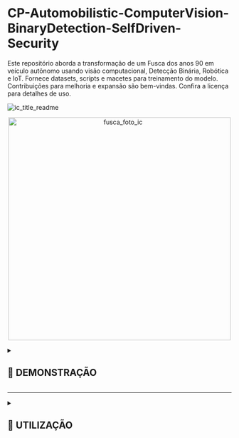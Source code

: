 # CP-Automobilistic-ComputerVision-BinaryDetection-SelfDriven-Security
Este repositório aborda a transformação de um Fusca dos anos 90 em veículo autônomo usando visão computacional, Detecção Binária, Robótica e IoT. Fornece datasets, scripts e macetes para treinamento do modelo. Contribuições para melhoria e expansão são bem-vindas. Confira a licença para detalhes de uso.


![ic_title_readme](https://github.com/IM-NOT-AI/CP-Automobilistic-ComputerVision-BinaryDetection-SelfDriven-Security/assets/113378671/90c7e4dc-8429-4f50-b234-9c5725ffa1ba)


<p align="center">
  <img src="https://github.com/IM-NOT-AI/CP-Automobilistic-ComputerVision-BinaryDetection-SelfDriven-Security/assets/113378671/d4245819-e8e5-4710-ba9d-4fa8513d49b5" alt="fusca_foto_ic" width="500">
</p>

<details>
  <summary><h2>🚗 DEMONSTRAÇÃO</h2></summary>
    
  <p align="center">
    <img src="https://github.com/IM-NOT-AI/CP-Automobilistic-ComputerVision-BinaryDetection-SelfDriven-Security/assets/113378671/3423ca03-691a-459f-a18f-772a95c1597e" alt="output" width="500">
  </p>

  <p>
  Este projeto demonstra um sistema inovador de detecção e reconhecimento automático utilizando visão computacional e aprendizado de máquina para identificar especificamente "Murilo" entre outros indivíduos. Utilizando uma câmera acoplada a um veículo (neste caso, um modelo simbólico como um "Fusca"), o sistema é capaz de discernir entre duas classes principais: "Murilo" e "Outros".

  A lógica do sistema é relativamente direta, mas altamente eficaz: ao detectar a presença de um indivíduo, ele classifica quem está à frente. Se "Murilo" for identificado dentro de um raio de 3 metros, o sistema ativa um mecanismo de controle mecânico que desengata a embreagem do veículo. Este processo é projetado para que, ao reconhecer "Murilo" a uma distância de até 3 metros, o carro automaticamente reduza sua velocidade ou pare, garantindo uma interação segura e controlada.

  O mecanismo por trás desse processo envolve o uso de técnicas avançadas de visão computacional com OpenCV para o processamento de imagens em tempo real e TensorFlow ou TFLite para o modelo de aprendizado de máquina que faz a distinção entre as classes. O controle do veículo é gerenciado por um sistema embarcado, como o Raspberry Pi, que se comunica com os componentes mecânicos para operar a embreagem com base na entrada do modelo de detecção.
  </p>
  
</details>

---

<details>
  <summary><h2>📘 UTILIZAÇÃO</h2></summary>
  <p align="center">
    <img src="https://github.com/IM-NOT-AI/IM-NOT-AI/assets/113378671/f2e975e4-44f2-48d3-b5f6-0b7dcfb61944" alt="pipeline-root" width="500" />
  </p>
  <br>
  <details>
    <summary><h3>01 - ENTENDIMENTO DO PROBLEMA</h3></summary>
    <p align="center">
      <img src="https://github.com/IM-NOT-AI/IM-NOT-AI/assets/113378671/1bee522f-4cec-424c-a663-d3d0714b3df2" alt="fusca_foto_ic" width="500">
    </p>
    O primeiro passo em direção ao desenvolvimento do projeto AssistenteSeguro FreioAntiColisão é o entendimento profundo do problema a ser resolvido. Este processo inicial é vital para a formulação de objetivos claros e a identificação das necessidades de dados, tecnologia e stakeholders envolvidos. A seguir, detalhamos os componentes essenciais desta fase: 
    <br><br>
    <details>
      <summary>📄 Definição do Objetivo</summary>
      O projeto, AssistenteSeguro FreioAntiColisão, é projetado para aumentar a segurança veicular desenvolvendo um sistema avançado de detecção capaz de identificar potenciais ameaças de colisão, focando especificamente em reconhecer "Murilo" e "Outros". Esta classificação binária visa acionar medidas preventivas apropriadas para evitar colisões.
    </details>
    <br>
    <details>
      <summary>📄 Relevância dos Dados</summary>
      A iniciativa depende de conjuntos de dados sintéticos e do mundo real que respeitam as leis de privacidade, incluindo o Regulamento Geral sobre a Proteção de Dados (GDPR), garantindo a relevância e a conformidade legal dos dados para o treinamento de modelos robustos de aprendizado de máquina.
    </details>
    <br>
    <details>
      <summary>📄 Identificação do Caso de Uso</summary>
      O caso de uso primário gira em torno da integração deste sistema de detecção em mecanismos de segurança veicular, fornecendo alertas em tempo real e automatizando sistemas de frenagem para prevenir colisões.
    </details>
    <br>
    <details>
      <summary>📄 Análise de ROI</summary>
      A implementação desta tecnologia poderia reduzir significativamente o risco de acidentes, diminuindo os custos de seguro e potencialmente salvando vidas. O retorno sobre o investimento se estende além das economias financeiras, englobando benefícios sociais através do aumento da segurança nas estradas.
    </details>
    <br>
    <details>
      <summary>📄 Engajamento dos Stakeholders</summary>
      Os stakeholders-chave incluem fabricantes de veículos, companhias de seguro, órgãos regulatórios e usuários finais. Suas contribuições são cruciais para refinar os objetivos do projeto e garantir que a solução atenda às diversas necessidades e esteja em conformidade com os padrões da indústria.
    </details>
    <br>
    <details>
      <summary>📄 Especificação de Requisitos</summary>
      As especificações incluem alta precisão na detecção de objetos sob várias condições ambientais, latência mínima para processamento em tempo real e compatibilidade com sistemas veiculares existentes. O modelo também deve ser leve para implantação em dispositivos de borda, como o Raspberry Pi.
    </details>
    <br>
    <details>
      <summary>📄 Avaliação de Tecnologia</summary>
      Ao avaliar as tecnologias disponíveis, o TensorFlow Lite se destaca por sua capacidade de executar modelos de deep learning em dispositivos de borda de forma eficiente. Ele oferece a eficiência computacional necessária e suporta os requisitos do projeto para processamento em tempo real.
    </details>
    <br>
    A fase de entendimento do problema estabelece, assim, uma sólida fundação para o projeto AssistenteSeguro FreioAntiColisão, direcionando as etapas subsequentes com um planejamento estratégico e metas claras, visando a maximização da segurança veicular através da inovação em detecção baseada em IA.
  </details> <!-- Fechamento da seção "01 - ENTENDIMENTO DO PROBLEMA" -->
  <br>
  <!-- Início da seção "02 - MINERAÇÃO DE DADOS" -->
  <details>
    <summary><h3>02 - MINERAÇÃO DE DADOS</h3></summary>
    O processo de mineração de dados no projeto AssistenteSeguro FreioAntiColisão é uma etapa crucial para compreender e extrair informações valiosas a partir dos dados coletados. Ao explorar profundamente os dados disponíveis, buscamos identificar padrões, relações e características que serão fundamentais para o treinamento eficaz do nosso sistema de detecção. A seguir, detalhamos os componentes essenciais desta fase:
    <br><br>
    <details>
      <summary>📄 Padrões de Reconhecimento de Objetos</summary>
      Utilizando técnicas de aprendizado de máquina, o sistema aprende padrões associados à presença de "Murilo" versus outras entidades no campo visual.
    </details>
    <br>
    <details>
      <summary>📄 Agrupamento de Imagens</summary>
      Para aumentar a eficiência do modelo, as imagens são agrupadas com base na semelhança. Esta abordagem ajuda no manuseio de grandes quantidades de dados ao agrupar imagens similares, melhorando assim o processo de aprendizagem ao focar em características distintas dentro de cada grupo.
    </details>
    <br>
    <details>
      <summary>📄 Detecção de Relacionamento Visual</summary>
      O sistema é projetado para entender e interpretar relacionamentos entre diferentes objetos dentro de uma imagem. Por exemplo, distinguir entre "Murilo" e "Outros" em vários contextos e configurações espaciais, aumentando a aplicabilidade do modelo em cenários do mundo real.
    </details>
    <br>
      A mineração de dados, portanto, é uma fase de preparação indispensável que equipa o projeto AssistenteSeguro FreioAntiColisão com o conhecimento e a capacidade de reconhecer e interpretar eficientemente as nuances visuais. Por meio desta etapa, estabelecemos uma base sólida para o treinamento do nosso modelo, garantindo que ele esteja bem-preparado para lidar com os desafios de detecção em cenários reais, reforçando assim a segurança veicular por meio da inovação tecnológica.
    <!-- Insira o conteúdo da seção "02 - ENTENDIMENTO DO PROBLEMA" aqui -->
  </details>
    <br>
  <!-- Início da seção "03 - PRÉ-PROCESSAMENTO DE DADOS" -->
  <details>
  <summary><h3>03 - PRÉ-PROCESSAMENTO DE DADOS</h3></summary>
  A fase de pré-processamento é fundamental na preparação dos dados de imagem brutos para treinamento eficaz do modelo, envolvendo diversas etapas críticas:
  <br><br>
  <details>
    <summary>📄 Redimensionamento</summary>
    As imagens são redimensionadas para dimensões uniformes para garantir consistência no tamanho dos dados de entrada para o modelo. Esta uniformidade é crucial para o processamento eficiente e aprendizado da rede neural a partir do conjunto de dados. No projeto, imagens dos diretórios "Murilo_Original_Bruto" e "Outros_Sintetico_Bruto" são redimensionadas para uma resolução padrão, facilitando o processamento e análise eficazes.
  </details>
  <br>
  <details>
    <summary>📄 Aumento</summary>
    Para melhorar a robustez do modelo contra o overfitting e aumentar sua capacidade de generalização, técnicas de aumento de dados são aplicadas. Isso inclui rotacionar, espelhar e escalar imagens para introduzir uma maior variedade de variabilidade de dados. A fase "S4_Argumentacao_Renomeamento" dentro do pipeline Murilo exemplifica isso, onde imagens são aumentadas para criar amostras adicionais de treinamento.
  </details>
  <br>
  <details>
    <summary>📄 Espelhamento</summary>
    Como parte do aumento de dados, imagens são espelhadas horizontal ou verticalmente para simular diferentes perspectivas e ângulos, aumentando a diversidade do conjunto de dados de treinamento.
  </details>
  <br>
  <details>
    <summary>📄 Deformação</summary>
    As imagens podem ser ligeiramente deformadas para simular diferentes ângulos de câmera e perspectivas, introduzindo mais variabilidade no conjunto de dados sem a necessidade de coletar novos dados.
  </details>
  <br>
  <details>
    <summary>📄 Limpeza</summary>
    O conjunto de dados é meticulosamente limpo para remover quaisquer dados irrelevantes ou enganosos que possam impactar negativamente o processo de aprendizado do modelo. Este passo envolve filtrar imagens que não contribuem para a compreensão do modelo de "Murilo" e "Outros", assegurando a qualidade e relevância do conjunto de dados.
  </details>
  <br>
  <details>
    <summary>📄 Seleção</summary>
    Um processo seletivo é utilizado para escolher as imagens mais representativas e diversas para o conjunto de treinamento, garantindo um conjunto de dados abrangente que encapsula uma ampla gama de cenários em que "Murilo" e "Outros" podem aparecer.
  </details>
  <br>
  A fase de pré-processamento é meticulosamente projetada para otimizar o conjunto de dados para a fase subsequente de treinamento, garantindo que o modelo seja exposto a dados de alta qualidade e variados que encapsulem a complexidade dos cenários do mundo real com os quais se deparará.
</details>
  <br>
<!-- Início da seção "04 - ANOTAÇÃO DE DADOS" -->
<details>
  <summary><h3>04 - ANOTAÇÃO DE DADOS</h3></summary>
  A anotação de dados é um processo crucial no projeto AssistenteSeguro FreioAntiColisão, assegurando que o modelo compreenda precisamente o contexto e conteúdo de cada imagem. Esta etapa envolve várias tarefas meticulosas:
  <br><br>
  <details>
    <summary>📄 Anotação de Texto</summary>
    Isso envolve adicionar texto descritivo às imagens, identificando e rotulando os objetos de interesse dentro delas. No contexto deste projeto, anotações de texto podem especificar a presença de "Murilo" ou "Outros" na imagem, fornecendo um rótulo claro para o modelo aprender.
  </details>
  <br>
  <details>
    <summary>📄 Caixas Delimitadoras</summary>
    Caixas retangulares são desenhadas ao redor de cada instância de "Murilo" e "Outros" nas imagens. Essas caixas delimitadoras são cruciais para ensinar ao modelo onde o objeto está localizado na imagem e qual forma ele assume, focando a atenção do modelo em áreas específicas dentro dos dados visuais.
  </details>
  <br>
  <details>
    <summary>📄 Classificação</summary>
    Cada imagem ou objeto dentro de uma imagem é classificado em categorias pré-definidas. Para este projeto, as classificações primárias são "Murilo" e "Outros". Esta classificação binária simples é fundamental para o modelo entender quais objetos são de interesse primário.
  </details>
  <br>
  A anotação de dados estabelece a base para o modelo aprender com precisão a partir dos dados visuais. Ela transforma imagens brutas em um formato estruturado que o modelo de aprendizado de máquina pode entender e aprender, garantindo que o modelo seja bem treinado para identificar "Murilo" e "Outros" com precisão na fase de implantação.
</details>
 <br>
<!-- Início da seção "05 - TREINAMENTO DO MODELO" -->
<details>
  <summary><h3>05 - TREINAMENTO DO MODELO</h3></summary>
  O treinamento do modelo é um marco decisivo no desenvolvimento do projeto AssistenteSeguro FreioAntiColisão, onde as preparações meticulosas e os insights coletados nas fases anteriores são postos em prática. Este estágio transforma dados brutos e teorias em uma ferramenta pronta para salvar vidas, através da precisão e eficiência na detecção de possíveis colisões. Detalhamos abaixo os processos essenciais que compõem esta fase crítica:
  <br><br>
  <details>
    <summary>📄 Divisão de Dados</summary>
    O processo inicia com a organização dos dados em conjuntos específicos para treino, validação e teste, assegurando uma distribuição apropriada que facilita um aprendizado eficaz e uma avaliação precisa do modelo.
  </details>
  <br>
  <details>
    <summary>📄 Seleção do Modelo</summary>
    Utiliza-se a facilidade de escolher entre modelos pré-treinados disponíveis no TensorFlow Object Detection Model Zoo, permitindo o aproveitamento de arquiteturas comprovadas e agilizando o início do treinamento.
  </details>
  <br>
  <details>
    <summary>📄 Configuração de Parâmetros de Treinamento</summary>
    Configurações essenciais como o número de passos de treinamento (num_steps) e o tamanho do lote (batch_size) são definidas, possibilitando a customização do processo de treinamento para atender às necessidades específicas do projeto.
  </details>
  <br>
  <details>
    <summary>📄 Uso de TensorBoard para Monitoramento</summary>
    A integração com o TensorBoard permite o monitoramento do progresso do treinamento em tempo real, fornecendo insights valiosos sobre o desempenho do modelo, a evolução da perda e outras métricas relevantes.
  </details>
  <br>
  <details>
    <summary>📄 Avaliação de Performance e mAP</summary>
    Ao final do treinamento, o modelo é avaliado utilizando imagens de teste para inferência, seguido pelo cálculo do mAP (mean Average Precision), oferecendo uma métrica quantitativa da precisão do modelo.
  </details>
  <br>
  <details>
    <summary>📄 Exportação para TensorFlow Lite</summary>
    O modelo treinado é então convertido para o formato TensorFlow Lite, otimizando-o para implantação eficiente em dispositivos de borda, preparando o caminho para sua utilização em aplicações reais e cenários de detecção de objetos.
  </details>
  <br>
  Ao final do treinamento do modelo, solidificamos o coração tecnológico do AssistenteSeguro FreioAntiColisão, capacitando-o a realizar sua missão crítica de identificar ameaças de colisão e ativar medidas preventivas. Este passo conclui a transição de dados e teorias em uma aplicação prática, que promete transformar o panorama da segurança veicular através do poder da detecção baseada em IA.
</details>
 <br>
<!-- Início da seção "06 - AVALIAÇÃO E OTIMIZAÇÃO - (SOON)" -->
<details>
  <summary><h3>06 - AVALIAÇÃO E OTIMIZAÇÃO - (SOON)</h3></summary>
  <br><br>
  <br>
<!-- Início da seção "07 - IMPLEMENTAÇÃO E MONITORAMENTO - (SOON)" -->
<details>
  <summary><h3>07 - IMPLEMENTAÇÃO E MONITORAMENTO - (SOON)</h3></summary>
  <br><br>
</details> <!-- Fechamento da seção "📘 UTILIZAÇÃO" -->

